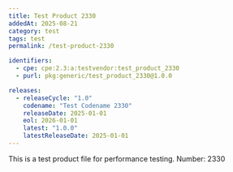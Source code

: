 ```yaml
---
title: Test Product 2330
addedAt: 2025-08-21
category: test
tags: test
permalink: /test-product-2330

identifiers:
  - cpe: cpe:2.3:a:testvendor:test_product_2330
  - purl: pkg:generic/test_product_2330@1.0.0

releases:
  - releaseCycle: "1.0"
    codename: "Test Codename 2330"
    releaseDate: 2025-01-01
    eol: 2026-01-01
    latest: "1.0.0"
    latestReleaseDate: 2025-01-01
---
```


This is a test product file for performance testing. Number: 2330
